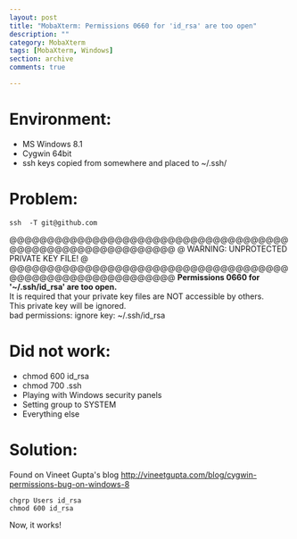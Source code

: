 ```yaml
---
layout: post
title: "MobaXterm: Permissions 0660 for 'id_rsa' are too open"
description: ""
category: MobaXterm 
tags: [MobaXterm, Windows]
section: archive
comments: true

---
```

# Environment:  
* MS Windows 8.1  
* Cygwin 64bit  
* ssh keys copied from somewhere and placed to ~/.ssh/

# Problem:  
```
ssh  -T git@github.com
```
@@@@@@@@@@@@@@@@@@@@@@@@@@@@@@@@@@@@@@@@@@@@@@@@@@@@@@@@@@@
@         WARNING: UNPROTECTED PRIVATE KEY FILE!          @
@@@@@@@@@@@@@@@@@@@@@@@@@@@@@@@@@@@@@@@@@@@@@@@@@@@@@@@@@@@
**Permissions 0660 for '~/.ssh/id_rsa' are too open.**  
It is required that your private key files are NOT accessible by others.  
This private key will be ignored.  
bad permissions: ignore key: ~/.ssh/id_rsa  

# Did not work:  
* chmod 600 id_rsa   
* chmod 700 .ssh   
* Playing with Windows security panels  
* Setting group to SYSTEM  
* Everything else  

# Solution:
Found on Vineet Gupta's blog http://vineetgupta.com/blog/cygwin-permissions-bug-on-windows-8

```
chgrp Users id_rsa
chmod 600 id_rsa
```

Now, it works!
